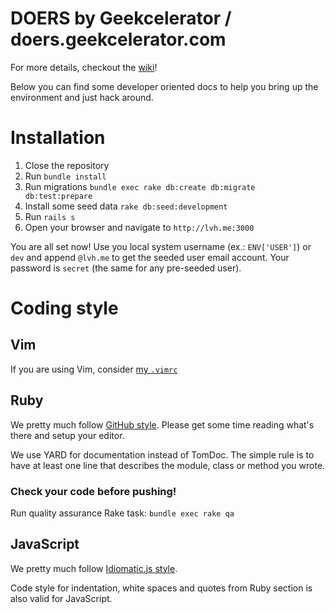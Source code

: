 DOERS by Geekcelerator / doers.geekcelerator.com
================================================

For more details, checkout the [wiki](https://github.com/stas/doers/wiki)!

Below you can find some developer oriented docs to help you bring up the
environment and just hack around.

# Installation

1. Close the repository
2. Run `bundle install`
3. Run migrations `bundle exec rake db:create db:migrate db:test:prepare`
4. Install some seed data `rake db:seed:development`
5. Run `rails s`
6. Open your browser and navigate to `http://lvh.me:3000`

You are all set now! Use you local system username (ex.: `ENV['USER']`) or `dev`
and append `@lvh.me` to get the seeded user email account.
Your password is `secret` (the same for any pre-seeded user).

# Coding style

## Vim

If you are using Vim, consider [my `.vimrc`](https://github.com/stas/dotfiles/blob/master/vimrc)

## Ruby

We pretty much follow [GitHub style](https://github.com/styleguide/ruby).
Please get some time reading what's there and setup your editor.

We use YARD for documentation instead of TomDoc. The simple rule is to have
at least one line that describes the module, class or method you wrote.

### Check your code before pushing!

Run quality assurance Rake task: `bundle exec rake qa`

## JavaScript

We pretty much follow [Idiomatic.js style](https://github.com/rwldrn/idiomatic.js).

Code style for indentation, white spaces and quotes from Ruby section is also
valid for JavaScript.
